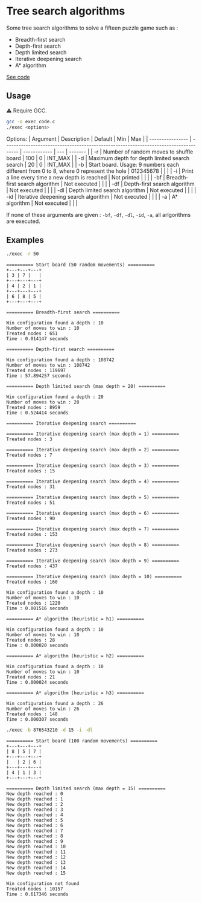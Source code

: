 # Tree search algorithms

Some tree search algorithms to solve a fifteen puzzle game such as :
- Breadth-first search
- Depth-first search
- Depth limited search
- Iterative deepening search
- A* algorithm

[See code](./code.c)

## Usage

:warning: Require GCC.

```bash
gcc -o exec code.c
./exec <options>
```

Options:
| Argument         | Description                                                                          | Default      | Min | Max     |
| ---------------- | ------------------------------------------------------------------------------------ | ------------ | --- | ------- |
| -r <number>      | Number of random moves to shuffle board                                              | 100          | 0   | INT_MAX |
| -d <max depth>   | Maximum depth for depth limited search search                                                 | 20           | 0   | INT_MAX |
| -b <start board> | Start board. Usage: 9 numbers each different from 0 to 8, where 0 represent the hole | 012345678    |     |         |
| -i               | Print a line every time a new depth is reached                                       | Not printed  |     |         |
| -bf              | Breadth-first search algorithm                                                       | Not executed |     |         |
| -df              | Depth-first search algorithm                                                         | Not executed |     |         |
| -dl              | Depth limited search algorithm                                                       | Not executed |     |         |
| -id              | Iterative deepening search algorithm                                                 | Not executed |     |         |
| -a               | A* algorithm                                                                         | Not executed |     |         |

If none of these arguments are given : `-bf`, `-df`, `-dl`, `-id`, `-a`, all arlgorithms are executed.

## Examples

```bash
./exec -r 50
```
```
========== Start board (50 random movements) ==========
+---+---+---+
| 3 | 7 |   |
+---+---+---+
| 4 | 2 | 1 |
+---+---+---+
| 6 | 8 | 5 |
+---+---+---+

========== Breadth-first search ==========

Win configuration found a depth : 10
Number of moves to win : 10
Treated nodes : 651
Time : 0.014147 seconds

========== Depth-first search ==========

Win configuration found a depth : 108742
Number of moves to win : 108742
Treated nodes : 119697
Time : 57.894257 seconds

========== Depth limited search (max depth = 20) ==========

Win configuration found a depth : 20
Number of moves to win : 20
Treated nodes : 8959
Time : 0.524414 seconds

========== Iterative deepening search ==========

========== Iterative deepening search (max depth = 1) ==========
Treated nodes : 3

========== Iterative deepening search (max depth = 2) ==========
Treated nodes : 7

========== Iterative deepening search (max depth = 3) ==========
Treated nodes : 15

========== Iterative deepening search (max depth = 4) ==========
Treated nodes : 31

========== Iterative deepening search (max depth = 5) ==========
Treated nodes : 51

========== Iterative deepening search (max depth = 6) ==========
Treated nodes : 90

========== Iterative deepening search (max depth = 7) ==========
Treated nodes : 153

========== Iterative deepening search (max depth = 8) ==========
Treated nodes : 273

========== Iterative deepening search (max depth = 9) ==========
Treated nodes : 437

========== Iterative deepening search (max depth = 10) ==========
Treated nodes : 160

Win configuration found a depth : 10
Number of moves to win : 10
Treated nodes : 1220
Time : 0.001516 seconds

========== A* algorithm (heuristic = h1) ==========

Win configuration found a depth : 10
Number of moves to win : 10
Treated nodes : 28
Time : 0.000020 seconds

========== A* algorithm (heuristic = h2) ==========

Win configuration found a depth : 10
Number of moves to win : 10
Treated nodes : 21
Time : 0.000024 seconds

========== A* algorithm (heuristic = h3) ==========

Win configuration found a depth : 26
Number of moves to win : 26
Treated nodes : 148
Time : 0.000307 seconds
```

```bash
./exec -b 876543210 -d 15 -i -dl
```
```
========== Start board (100 random movements) ==========
+---+---+---+
| 8 | 5 | 7 |
+---+---+---+
|   | 2 | 6 |
+---+---+---+
| 4 | 1 | 3 |
+---+---+---+

========== Depth limited search (max depth = 15) ==========
New depth reached : 0
New depth reached : 1
New depth reached : 2
New depth reached : 3
New depth reached : 4
New depth reached : 5
New depth reached : 6
New depth reached : 7
New depth reached : 8
New depth reached : 9
New depth reached : 10
New depth reached : 11
New depth reached : 12
New depth reached : 13
New depth reached : 14
New depth reached : 15

Win configuration not found
Treated nodes : 10157
Time : 0.617346 seconds
```